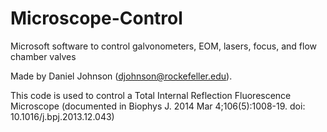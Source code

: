 # Microscope-Control
Microsoft software to control galvonometers, EOM, lasers, focus, and flow chamber valves

Made by Daniel Johnson (djohnson@rockefeller.edu).

This code is used to control a Total Internal Reflection Fluorescence Microscope (documented in Biophys J. 2014 Mar 4;106(5):1008-19. doi: 10.1016/j.bpj.2013.12.043)

